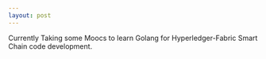 ```yaml
---
layout: post
---
```


Currently Taking some Moocs to learn  Golang for Hyperledger-Fabric Smart Chain code development. 
